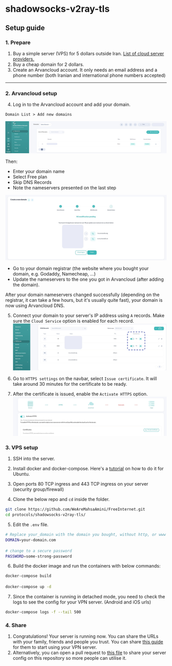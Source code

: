 
# shadowsocks-v2ray-tls

## Setup guide

### 1. Prepare

1. Buy a simple server (VPS) for 5 dollars outside Iran. [List of cloud server providers.](https://github.com/hiddify/awesome-iran-freedom/blob/main/vps-providers.md)
2. Buy a cheap domain for 2 dollars.
3. Create an Arvancloud account. It only needs an email address and a phone number (both Iranian and international phone numbers accepted)

---

### 2. Arvancloud setup

4. Log in to the Arvancloud account and add your domain.

```
Domain List > Add new domains
```

![Arvancloud dashboard > Add new domain](../media/arvanclound_adddomain.jpg 'Click on Add new domain')

Then:

- Enter your domain name
- Select Free plan
- Skip DNS Records
- Note the nameservers presented on the last step

![Add new domain > Nameservers](../media/arvanclound_nameservers.jpg 'Copy these nameservers')

- Go to your domain registrar (the website where you bought your domain, e.g. Godaddy, Namecheap, ...)
- Update the nameservers to the one you got in Arvancloud (after adding the domain).

After your domain nameservers changed successfully (depending on the registrar, it can take a few hours, but it's usually quite fast), your domain is now using Arvancloud DNS.

5. Connect your domain to your server's IP address using `A` records. Make sure the `Cloud Service` option is enabled for each record.
   ![Add new domain > Nameservers](../media/arvanclound_add_dns.jpg 'Enable cloud services')

6. Go to `HTTPS settings` on the navbar, select `Issue certificate`. It will take around 30 minutes for the certificate to be ready.

7. After the certificate is issued, enable the `Activate HTTPS` option.
   ![HTTPS Settings > Activate HTTPS](../media/arvanclound_https.jpg 'Enable cloud services')

### 3. VPS setup

1. SSH into the server.
2. Install docker and docker-compose. Here's a [tutorial](https://www.digitalocean.com/community/tutorials/how-to-install-and-use-docker-on-ubuntu-20-04) on how to do it for Ubuntu.
3. Open ports 80 TCP ingress and 443 TCP ingress on your server (security group/firewall)

4. Clone the below repo and `cd` inside the folder.

```bash
git clone https://github.com/WeAreMahsaAmini/FreeInternet.git
cd protocols/shadowsocks-v2ray-tls/
```

5. Edit the `.env` file.

```bash
# Replace your_domain with the domain you bought, without http, or www in front of it, e.g.: google.com
DOMAIN=your-domain.com

# change to a secure password
PASSWORD=some-strong-password
```

6. Build the docker image and run the containers with below commands:

```bash
docker-compose build

docker-compose up -d
```

7. Since the container is running in detached mode, you need to check the logs to see the config for your VPN server. (Android and iOS urls)

```bash
docker-compose logs -f --tail 500
```

### 4. Share

1. Congratulations! Your server is running now. You can share the URLs with your family, friends and people you trust. You can share [this guide](../../guides/shadowsocks-v2ray-tls/how-to-connect.md) for them to start using your VPN server.
2. Alternatively, you can open a pull request to [this file](../../guides/shadowsocks-v2ray-tls/CONFIGS.md) to share your server config on this repository so more people can utilise it.
